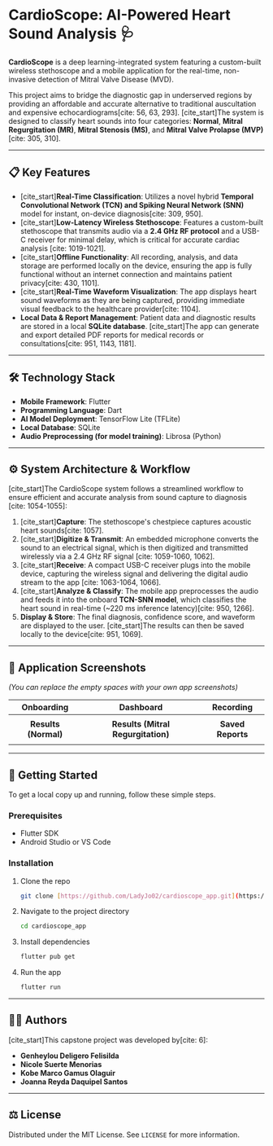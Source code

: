 # CardioScope: AI-Powered Heart Sound Analysis 🩺

**CardioScope** is a deep learning-integrated system featuring a custom-built wireless stethoscope and a mobile application for the real-time, non-invasive detection of Mitral Valve Disease (MVD).

This project aims to bridge the diagnostic gap in underserved regions by providing an affordable and accurate alternative to traditional auscultation and expensive echocardiograms[cite: 56, 63, 293]. [cite_start]The system is designed to classify heart sounds into four categories: **Normal**, **Mitral Regurgitation (MR)**, **Mitral Stenosis (MS)**, and **Mitral Valve Prolapse (MVP)**[cite: 305, 310].

---
## 📋 Key Features

* [cite_start]**Real-Time Classification**: Utilizes a novel hybrid **Temporal Convolutional Network (TCN) and Spiking Neural Network (SNN)** model for instant, on-device diagnosis[cite: 309, 950].
* [cite_start]**Low-Latency Wireless Stethoscope**: Features a custom-built stethoscope that transmits audio via a **2.4 GHz RF protocol** and a USB-C receiver for minimal delay, which is critical for accurate cardiac analysis [cite: 1019-1021].
* [cite_start]**Offline Functionality**: All recording, analysis, and data storage are performed locally on the device, ensuring the app is fully functional without an internet connection and maintains patient privacy[cite: 430, 1101].
* [cite_start]**Real-Time Waveform Visualization**: The app displays heart sound waveforms as they are being captured, providing immediate visual feedback to the healthcare provider[cite: 1104].
* **Local Data & Report Management**: Patient data and diagnostic results are stored in a local **SQLite database**. [cite_start]The app can generate and export detailed PDF reports for medical records or consultations[cite: 951, 1143, 1181].

---
## 🛠️ Technology Stack

* **Mobile Framework**: Flutter
* **Programming Language**: Dart
* **AI Model Deployment**: TensorFlow Lite (TFLite)
* **Local Database**: SQLite
* **Audio Preprocessing (for model training)**: Librosa (Python)

---
## ⚙️ System Architecture & Workflow

[cite_start]The CardioScope system follows a streamlined workflow to ensure efficient and accurate analysis from sound capture to diagnosis [cite: 1054-1055]:

1.  [cite_start]**Capture**: The stethoscope's chestpiece captures acoustic heart sounds[cite: 1057].
2.  [cite_start]**Digitize & Transmit**: An embedded microphone converts the sound to an electrical signal, which is then digitized and transmitted wirelessly via a 2.4 GHz RF signal [cite: 1059-1060, 1062].
3.  [cite_start]**Receive**: A compact USB-C receiver plugs into the mobile device, capturing the wireless signal and delivering the digital audio stream to the app [cite: 1063-1064, 1066].
4.  [cite_start]**Analyze & Classify**: The mobile app preprocesses the audio and feeds it into the onboard **TCN-SNN model**, which classifies the heart sound in real-time (~220 ms inference latency)[cite: 950, 1266].
5.  **Display & Store**: The final diagnosis, confidence score, and waveform are displayed to the user. [cite_start]The results can then be saved locally to the device[cite: 951, 1069].

---
## 📱 Application Screenshots

*(You can replace the empty spaces with your own app screenshots)*

| Onboarding | Dashboard | Recording |
| :---: | :---: | :---: |
| | | |
| **Results (Normal)** | **Results (Mitral Regurgitation)** | **Saved Reports** |
| | | |

---
## 🚀 Getting Started

To get a local copy up and running, follow these simple steps.

### Prerequisites
* Flutter SDK
* Android Studio or VS Code

### Installation
1.  Clone the repo
    ```sh
    git clone [https://github.com/LadyJo02/cardioscope_app.git](https://github.com/LadyJo02/cardioscope_app.git)
    ```
2.  Navigate to the project directory
    ```sh
    cd cardioscope_app
    ```
3.  Install dependencies
    ```sh
    flutter pub get
    ```
4.  Run the app
    ```sh
    flutter run
    ```

---
## 🧑‍💻 Authors

[cite_start]This capstone project was developed by[cite: 6]:
* **Genheylou Deligero Felisilda**
* **Nicole Suerte Menorias**
* **Kobe Marco Gamus Olaguir**
* **Joanna Reyda Daquipel Santos**

---
## ⚖️ License

Distributed under the MIT License. See `LICENSE` for more information.
